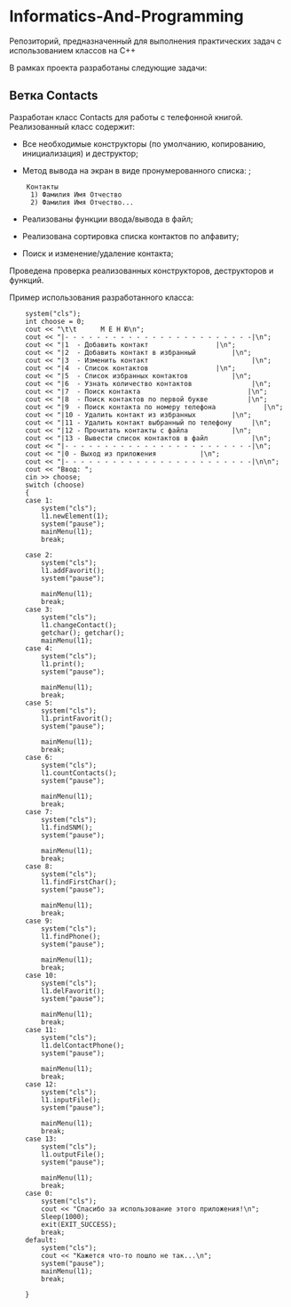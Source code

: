 # Informatics-And-Programming
Репозиторий, предназначенный для выполнения практических задач с использованием классов на C++

В рамках проекта разработаны следующие задачи:

## Ветка Contacts
Разработан класс Contacts для работы с телефонной книгой. Реализованный класс содержит:

- Все необходимые конструкторы (по умолчанию, копированию, инициализация) и деструктор;

- Метод вывода на экран в виде пронумерованного списка: ;
  ```
   Контакты
	1) Фамилия Имя Отчество
	2) Фамилия Имя Отчество...
  ```
- Реализованы функции ввода/вывода в файл;

- Реализована сортировка списка контактов по алфавиту;

- Поиск и изменение/удаление контакта;

Проведена проверка реализованных конструкторов, деструкторов и функций.

Пример использования разработанного класса:
```
	system("cls");
	int choose = 0;
	cout << "\t\t      М Е Н Ю\n";
	cout << "|- - - - - - - - - - - - - - - - - - - - - - - -|\n";
	cout << "|1  - Добавить контакт			        |\n";
	cout << "|2  - Добавить контакт в избранный	        |\n";
	cout << "|3  - Изменить контакт                          |\n";
	cout << "|4  - Список контактов			        |\n";
	cout << "|5  - Список избранных контактов	        |\n";
	cout << "|6  - Узнать количество контактов               |\n";
	cout << "|7  - Поиск контакта	                        |\n";
	cout << "|8  - Поиск контактов по первой букве	        |\n";
	cout << "|9  - Поиск контакта по номеру телефона	        |\n";
	cout << "|10 - Удалить контакт из избранных	        |\n";
	cout << "|11 - Удалить контакт выбранный по телефону     |\n";
	cout << "|12 - Прочитать контакты с файла	        |\n";
	cout << "|13 - Вывести список контактов в файл           |\n";
	cout << "|- - - - - - - - - - - - - - - - - - - - - - - -|\n";
	cout << "|0 - Выход из приложения			|\n";
	cout << "|- - - - - - - - - - - - - - - - - - - - - - - -|\n\n";
	cout << "Ввод: ";
	cin >> choose;
	switch (choose)
	{
	case 1:
		system("cls");
		l1.newElement(1);
		system("pause");
		mainMenu(l1);
		break;
	
	case 2:
		system("cls");
		l1.addFavorit();
		system("pause");

		mainMenu(l1);
		break;
	case 3:
		system("cls");
		l1.changeContact();
		getchar(); getchar();
		mainMenu(l1);
	case 4:
		system("cls");
		l1.print();
		system("pause");

		mainMenu(l1);
		break;
	case 5:
		system("cls");
		l1.printFavorit();
		system("pause"); 

		mainMenu(l1);
		break;
	case 6:
		system("cls");
		l1.countContacts();
		system("pause");

		mainMenu(l1);
		break;
	case 7:
		system("cls");
		l1.findSNM();
		system("pause");

		mainMenu(l1);
		break;
	case 8:
		system("cls");
		l1.findFirstChar();
		system("pause");

		mainMenu(l1);
		break;
	case 9:
		system("cls");
		l1.findPhone();
		system("pause"); 

		mainMenu(l1);
		break;	
	case 10:
		system("cls");
		l1.delFavorit();
		system("pause");

		mainMenu(l1);
		break;
	case 11:
		system("cls");
		l1.delContactPhone();
		system("pause");

		mainMenu(l1);
		break;
	case 12:
		system("cls");
		l1.inputFile();
		system("pause");

		mainMenu(l1);
		break;
	case 13:
		system("cls");
		l1.outputFile();
		system("pause");

		mainMenu(l1);
		break;
	case 0:
		system("cls");
		cout << "Спасибо за иcпользование этого приложения!\n";
		Sleep(1000);
		exit(EXIT_SUCCESS);
		break;
	default:
		system("cls");
		cout << "Кажется что-то пошло не так...\n";
		system("pause");
		mainMenu(l1);
		break;

	}
```
